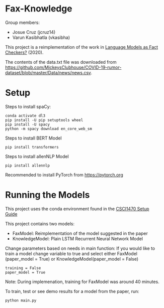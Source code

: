 # Fax-Knowledge

Group members:

* Josue Cruz (jcruz14)
* Varun Kasibhatla (vkasibha)

This project is a reimplementation of the work in [Language Models as Fact Checkers?](https://aclanthology.org/2020.fever-1.5.pdf) (2020).

The contents of the data.txt file was downloaded from https://github.com/MickeysClubhouse/COVID-19-rumor-dataset/blob/master/Data/news/news.csv.


# Setup
Steps to install spaCy:
```
conda activate dl3
pip install -U pip setuptools wheel
pip install -U spacy
python -m spacy download en_core_web_sm
```

Steps to install BERT Model
```
pip install transformers
```

Steps to install allenNLP Model
```
pip install allennlp
```
Recommended to install PyTorch from https://pytorch.org

# Running the Models

This project uses the conda environment found in the [CSCI1470 Setup Guide](https://docs.google.com/document/d/1Qcss983uPe25bn-gH4DBVGq6X1viyEHW/edit)

This project contains two models:
* FaxModel: Reimplementation of the model suggested in the paper
* KnowledgeModel: Plain LSTM Recurrent Neural Network Model

Change parameters based on needs in main function: If you would like to train a model change variable to true and select either FaxModel (paper_model = True) or KnowledgeModel(paper_model = False)
```
training = False
paper_model = True
```

Note: During implemenation, training for FaxModel was around 40 minutes.

To train, test or see demo results for a model from the paper, run:
```
python main.py
```
